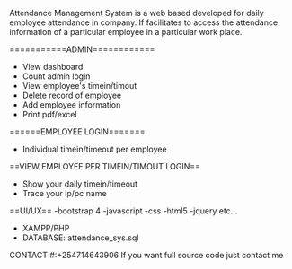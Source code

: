 Attendance Management System is a web based developed for daily employee attendance in company. If facilitates to access the attendance information of a particular employee in a particular work place.

===========ADMIN============
- View dashboard
- Count admin login
- View employee's timein/timout
- Delete record of employee
- Add employee information
- Print pdf/excel

======EMPLOYEE LOGIN=======

- Individual timein/timeout per employee

==VIEW EMPLOYEE PER TIMEIN/TIMOUT LOGIN==

- Show your daily timein/timeout
- Trace your ip/pc name

==UI/UX==
-bootstrap 4
-javascript
-css
-html5
-jquery
etc...

- XAMPP/PHP
- DATABASE: attendance_sys.sql


CONTACT #:+254714643906
If you want full source code just contact me
